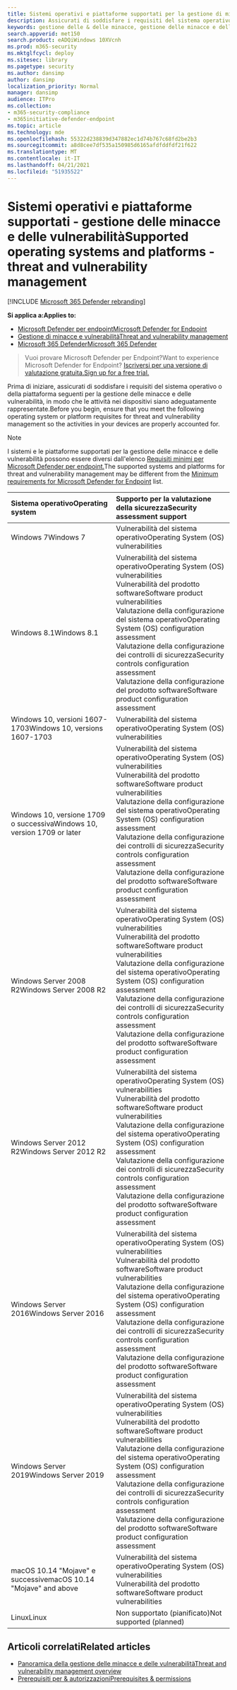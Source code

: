 ```yaml
---
title: Sistemi operativi e piattaforme supportati per la gestione di minacce e vulnerabilità
description: Assicurati di soddisfare i requisiti del sistema operativo o della piattaforma per la gestione delle minacce e delle vulnerabilità, in modo che le attività in tutti i dispositivi siano adeguatamente rappresentate.
keywords: gestione delle & delle minacce, gestione delle minacce e delle vulnerabilità, sistema operativo, requisiti della piattaforma, prerequisiti, Microsoft Defender for Endpoint-tvm supported os, Microsoft Defender for Endpoint-tvm,
search.appverid: met150
search.product: eADQiWindows 10XVcnh
ms.prod: m365-security
ms.mktglfcycl: deploy
ms.sitesec: library
ms.pagetype: security
ms.author: dansimp
author: dansimp
localization_priority: Normal
manager: dansimp
audience: ITPro
ms.collection:
- m365-security-compliance
- m365initiative-defender-endpoint
ms.topic: article
ms.technology: mde
ms.openlocfilehash: 55322d238839d347882ec1d74b767c68fd2be2b3
ms.sourcegitcommit: a8d8cee7df535a150985d6165afdfddfdf21f622
ms.translationtype: MT
ms.contentlocale: it-IT
ms.lasthandoff: 04/21/2021
ms.locfileid: "51935522"
---
```

# <a name="supported-operating-systems-and-platforms---threat-and-vulnerability-management"></a><span data-ttu-id="19d64-104">Sistemi operativi e piattaforme supportati - gestione delle minacce e delle vulnerabilità</span><span class="sxs-lookup"><span data-stu-id="19d64-104">Supported operating systems and platforms - threat and vulnerability management</span></span>

[!INCLUDE [Microsoft 365 Defender rebranding](../../includes/microsoft-defender.md)]

<span data-ttu-id="19d64-105">**Si applica a:**</span><span class="sxs-lookup"><span data-stu-id="19d64-105">**Applies to:**</span></span>

- [<span data-ttu-id="19d64-106">Microsoft Defender per endpoint</span><span class="sxs-lookup"><span data-stu-id="19d64-106">Microsoft Defender for Endpoint</span></span>](https://go.microsoft.com/fwlink/?linkid=2154037)
- [<span data-ttu-id="19d64-107">Gestione di minacce e vulnerabilità</span><span class="sxs-lookup"><span data-stu-id="19d64-107">Threat and vulnerability management</span></span>](next-gen-threat-and-vuln-mgt.md)
- [<span data-ttu-id="19d64-108">Microsoft 365 Defender</span><span class="sxs-lookup"><span data-stu-id="19d64-108">Microsoft 365 Defender</span></span>](https://go.microsoft.com/fwlink/?linkid=2118804)

><span data-ttu-id="19d64-109">Vuoi provare Microsoft Defender per Endpoint?</span><span class="sxs-lookup"><span data-stu-id="19d64-109">Want to experience Microsoft Defender for Endpoint?</span></span> [<span data-ttu-id="19d64-110">Iscriversi per una versione di valutazione gratuita.</span><span class="sxs-lookup"><span data-stu-id="19d64-110">Sign up for a free trial.</span></span>](https://www.microsoft.com/microsoft-365/windows/microsoft-defender-atp?ocid=docs-wdatp-portaloverview-abovefoldlink)

<span data-ttu-id="19d64-111">Prima di iniziare, assicurati di soddisfare i requisiti del sistema operativo o della piattaforma seguenti per la gestione delle minacce e delle vulnerabilità, in modo che le attività nei dispositivi siano adeguatamente rappresentate.</span><span class="sxs-lookup"><span data-stu-id="19d64-111">Before you begin, ensure that you meet the following operating system or platform requisites for threat and vulnerability management so the activities in your devices are properly accounted for.</span></span>

>[!NOTE]
><span data-ttu-id="19d64-112">I sistemi e le piattaforme supportati per la gestione delle minacce e delle vulnerabilità possono essere diversi dall'elenco [Requisiti minimi per Microsoft Defender per endpoint.](minimum-requirements.md)</span><span class="sxs-lookup"><span data-stu-id="19d64-112">The supported systems and platforms for threat and vulnerability management may be different from the [Minimum requirements for Microsoft Defender for Endpoint](minimum-requirements.md) list.</span></span>

<span data-ttu-id="19d64-113">Sistema operativo</span><span class="sxs-lookup"><span data-stu-id="19d64-113">Operating system</span></span> | <span data-ttu-id="19d64-114">Supporto per la valutazione della sicurezza</span><span class="sxs-lookup"><span data-stu-id="19d64-114">Security assessment support</span></span>
:---|:---
<span data-ttu-id="19d64-115">Windows 7</span><span class="sxs-lookup"><span data-stu-id="19d64-115">Windows 7</span></span> | <span data-ttu-id="19d64-116">Vulnerabilità del sistema operativo</span><span class="sxs-lookup"><span data-stu-id="19d64-116">Operating System (OS) vulnerabilities</span></span>
<span data-ttu-id="19d64-117">Windows 8.1</span><span class="sxs-lookup"><span data-stu-id="19d64-117">Windows 8.1</span></span> | <span data-ttu-id="19d64-118">Vulnerabilità del sistema operativo</span><span class="sxs-lookup"><span data-stu-id="19d64-118">Operating System (OS) vulnerabilities</span></span><br/><span data-ttu-id="19d64-119">Vulnerabilità del prodotto software</span><span class="sxs-lookup"><span data-stu-id="19d64-119">Software product vulnerabilities</span></span><br/><span data-ttu-id="19d64-120">Valutazione della configurazione del sistema operativo</span><span class="sxs-lookup"><span data-stu-id="19d64-120">Operating System (OS) configuration assessment</span></span><br/><span data-ttu-id="19d64-121">Valutazione della configurazione dei controlli di sicurezza</span><span class="sxs-lookup"><span data-stu-id="19d64-121">Security controls configuration assessment</span></span><br/><span data-ttu-id="19d64-122">Valutazione della configurazione del prodotto software</span><span class="sxs-lookup"><span data-stu-id="19d64-122">Software product configuration assessment</span></span> |
<span data-ttu-id="19d64-123">Windows 10, versioni 1607-1703</span><span class="sxs-lookup"><span data-stu-id="19d64-123">Windows 10, versions 1607-1703</span></span> | <span data-ttu-id="19d64-124">Vulnerabilità del sistema operativo</span><span class="sxs-lookup"><span data-stu-id="19d64-124">Operating System (OS) vulnerabilities</span></span>
<span data-ttu-id="19d64-125">Windows 10, versione 1709 o successiva</span><span class="sxs-lookup"><span data-stu-id="19d64-125">Windows 10, version 1709 or later</span></span> |<span data-ttu-id="19d64-126">Vulnerabilità del sistema operativo</span><span class="sxs-lookup"><span data-stu-id="19d64-126">Operating System (OS) vulnerabilities</span></span><br/><span data-ttu-id="19d64-127">Vulnerabilità del prodotto software</span><span class="sxs-lookup"><span data-stu-id="19d64-127">Software product vulnerabilities</span></span><br/><span data-ttu-id="19d64-128">Valutazione della configurazione del sistema operativo</span><span class="sxs-lookup"><span data-stu-id="19d64-128">Operating System (OS) configuration assessment</span></span><br/><span data-ttu-id="19d64-129">Valutazione della configurazione dei controlli di sicurezza</span><span class="sxs-lookup"><span data-stu-id="19d64-129">Security controls configuration assessment</span></span><br/><span data-ttu-id="19d64-130">Valutazione della configurazione del prodotto software</span><span class="sxs-lookup"><span data-stu-id="19d64-130">Software product configuration assessment</span></span>
<span data-ttu-id="19d64-131">Windows Server 2008 R2</span><span class="sxs-lookup"><span data-stu-id="19d64-131">Windows Server 2008 R2</span></span> | <span data-ttu-id="19d64-132">Vulnerabilità del sistema operativo</span><span class="sxs-lookup"><span data-stu-id="19d64-132">Operating System (OS) vulnerabilities</span></span><br/><span data-ttu-id="19d64-133">Vulnerabilità del prodotto software</span><span class="sxs-lookup"><span data-stu-id="19d64-133">Software product vulnerabilities</span></span><br/><span data-ttu-id="19d64-134">Valutazione della configurazione del sistema operativo</span><span class="sxs-lookup"><span data-stu-id="19d64-134">Operating System (OS) configuration assessment</span></span><br/><span data-ttu-id="19d64-135">Valutazione della configurazione dei controlli di sicurezza</span><span class="sxs-lookup"><span data-stu-id="19d64-135">Security controls configuration assessment</span></span><br/><span data-ttu-id="19d64-136">Valutazione della configurazione del prodotto software</span><span class="sxs-lookup"><span data-stu-id="19d64-136">Software product configuration assessment</span></span>
<span data-ttu-id="19d64-137">Windows Server 2012 R2</span><span class="sxs-lookup"><span data-stu-id="19d64-137">Windows Server 2012 R2</span></span> | <span data-ttu-id="19d64-138">Vulnerabilità del sistema operativo</span><span class="sxs-lookup"><span data-stu-id="19d64-138">Operating System (OS) vulnerabilities</span></span><br/><span data-ttu-id="19d64-139">Vulnerabilità del prodotto software</span><span class="sxs-lookup"><span data-stu-id="19d64-139">Software product vulnerabilities</span></span><br/><span data-ttu-id="19d64-140">Valutazione della configurazione del sistema operativo</span><span class="sxs-lookup"><span data-stu-id="19d64-140">Operating System (OS) configuration assessment</span></span><br/><span data-ttu-id="19d64-141">Valutazione della configurazione dei controlli di sicurezza</span><span class="sxs-lookup"><span data-stu-id="19d64-141">Security controls configuration assessment</span></span><br/><span data-ttu-id="19d64-142">Valutazione della configurazione del prodotto software</span><span class="sxs-lookup"><span data-stu-id="19d64-142">Software product configuration assessment</span></span>
<span data-ttu-id="19d64-143">Windows Server 2016</span><span class="sxs-lookup"><span data-stu-id="19d64-143">Windows Server 2016</span></span> | <span data-ttu-id="19d64-144">Vulnerabilità del sistema operativo</span><span class="sxs-lookup"><span data-stu-id="19d64-144">Operating System (OS) vulnerabilities</span></span><br/><span data-ttu-id="19d64-145">Vulnerabilità del prodotto software</span><span class="sxs-lookup"><span data-stu-id="19d64-145">Software product vulnerabilities</span></span><br/><span data-ttu-id="19d64-146">Valutazione della configurazione del sistema operativo</span><span class="sxs-lookup"><span data-stu-id="19d64-146">Operating System (OS) configuration assessment</span></span><br/><span data-ttu-id="19d64-147">Valutazione della configurazione dei controlli di sicurezza</span><span class="sxs-lookup"><span data-stu-id="19d64-147">Security controls configuration assessment</span></span><br/><span data-ttu-id="19d64-148">Valutazione della configurazione del prodotto software</span><span class="sxs-lookup"><span data-stu-id="19d64-148">Software product configuration assessment</span></span>
<span data-ttu-id="19d64-149">Windows Server 2019</span><span class="sxs-lookup"><span data-stu-id="19d64-149">Windows Server 2019</span></span> | <span data-ttu-id="19d64-150">Vulnerabilità del sistema operativo</span><span class="sxs-lookup"><span data-stu-id="19d64-150">Operating System (OS) vulnerabilities</span></span><br/><span data-ttu-id="19d64-151">Vulnerabilità del prodotto software</span><span class="sxs-lookup"><span data-stu-id="19d64-151">Software product vulnerabilities</span></span><br/><span data-ttu-id="19d64-152">Valutazione della configurazione del sistema operativo</span><span class="sxs-lookup"><span data-stu-id="19d64-152">Operating System (OS) configuration assessment</span></span><br/><span data-ttu-id="19d64-153">Valutazione della configurazione dei controlli di sicurezza</span><span class="sxs-lookup"><span data-stu-id="19d64-153">Security controls configuration assessment</span></span><br/><span data-ttu-id="19d64-154">Valutazione della configurazione del prodotto software</span><span class="sxs-lookup"><span data-stu-id="19d64-154">Software product configuration assessment</span></span>
<span data-ttu-id="19d64-155">macOS 10.14 "Mojave" e successive</span><span class="sxs-lookup"><span data-stu-id="19d64-155">macOS 10.14 "Mojave" and above</span></span> | <span data-ttu-id="19d64-156">Vulnerabilità del sistema operativo</span><span class="sxs-lookup"><span data-stu-id="19d64-156">Operating System (OS) vulnerabilities</span></span><br/><span data-ttu-id="19d64-157">Vulnerabilità del prodotto software</span><span class="sxs-lookup"><span data-stu-id="19d64-157">Software product vulnerabilities</span></span> 
<span data-ttu-id="19d64-158">Linux</span><span class="sxs-lookup"><span data-stu-id="19d64-158">Linux</span></span> | <span data-ttu-id="19d64-159">Non supportato (pianificato)</span><span class="sxs-lookup"><span data-stu-id="19d64-159">Not supported (planned)</span></span>

## <a name="related-articles"></a><span data-ttu-id="19d64-160">Articoli correlati</span><span class="sxs-lookup"><span data-stu-id="19d64-160">Related articles</span></span>

- [<span data-ttu-id="19d64-161">Panoramica della gestione delle minacce e delle vulnerabilità</span><span class="sxs-lookup"><span data-stu-id="19d64-161">Threat and vulnerability management overview</span></span>](next-gen-threat-and-vuln-mgt.md)
- [<span data-ttu-id="19d64-162">Prerequisiti per & autorizzazioni</span><span class="sxs-lookup"><span data-stu-id="19d64-162">Prerequisites & permissions</span></span>](tvm-prerequisites.md)
